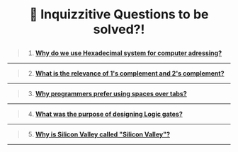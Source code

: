    # <p align="center"> 🤔 Inquizzitive Questions to be solved?! </p> 

>1. [**Why do we use Hexadecimal system for computer adressing?**](https://www.researchgate.net/post/Why_we_are_using_HEXADECIMAL_values_for_computer_addressing)
--------------------------------------------------------------------------------------------------------------------------------------------------------------
>2. [**What is the relevance of 1's complement and 2's complement?**](https://www.tutorialspoint.com/1-s-complement-vs-2-s-complement)
--------------------------------------------------------------------------------------------------------------------------------------------------------------
>3. [**Why programmers prefer using spaces over tabs?**](https://insanelab.com/blog/notes/spaces-vs-tabs/)
--------------------------------------------------------------------------------------------------------------------------------------------------------------
>4. [**What was the purpose of designing Logic gates?**](https://www.khanacademy.org/computing/computers-and-internet/xcae6f4a7ff015e7d:computers/xcae6f4a7ff015e7d:logic-gates-and-circuits/a/logic-gates#:~:text=Computers%20need%20a%20way%20to,result%20based%20on%20their%20state.)
----------------------------------------------------------------------------------------------------------------------------------------------------------------
>5. [**Why is Silicon Valley called "Silicon Valley"?**](https://www.businessinsider.in/tech/heres-the-story-behind-how-silicon-valley-got-its-name/articleshow/62000682.cms)
----------------------------------------------------------------------------------------------------------------------------------------------------------------
